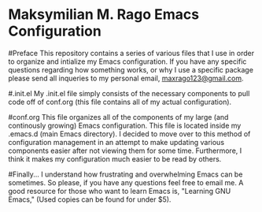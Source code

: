 # Maksymilian M. Rago Emacs Configuration

#Preface
This repository contains a series of various files that I use in order to organize and intialize my Emacs configuration. If you have any specific questions regarding how something works, or why I use a specific package please send all inqueries to my personal email, maxrago123@gmail.com.

#.init.el
My .init.el file simply consists of the necessary components to pull code off of conf.org (this file contains all of my actual configuration).

#conf.org
This file organizes all of the components of my large (and continously growing) Emacs configuration. This file is located inside my .emacs.d (main Emacs directory). I decided to move over to this method of configuration management in an attempt to make updating various components easier after not viewing them for some time. Furthermore, I think it makes my configuration much easier to be read by others.

#Finally...
I understand how frustrating and overwhelming Emacs can be sometimes. So please, if you have any questions feel free to email me. A good resource for those who want to learn Emacs is, "Learning GNU Emacs," (Used copies can be found for under $5).
